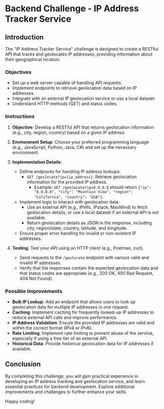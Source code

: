 # Backend Challenge - IP Address Tracker Service

## Introduction

The "IP Address Tracker Service" challenge is designed to create a RESTful API that tracks and geolocates IP addresses, providing information about their geographical location.

### Objectives

- Set up a web server capable of handling API requests.
- Implement endpoints to retrieve geolocation data based on IP addresses.
- Integrate with an external IP geolocation service or use a local dataset.
- Understand HTTP methods (GET) and status codes.

### Instructions

1. **Objective**: Develop a RESTful API that returns geolocation information (e.g., city, region, country) based on a given IP address.

2. **Environment Setup**: Choose your preferred programming language (e.g., JavaScript, Python, Java, C#) and set up the necessary environment.

3. **Implementation Details**:
   - Define endpoints for handling IP address lookups:
     - `GET /geolocate?ip={ip_address}`: Retrieve geolocation information for the provided IP address.
       - Example: `GET /geolocate?ip=8.8.8.8` should return `{"ip": "8.8.8.8", "city": "Mountain View", "region": "California", "country": "USA"}`.
   - Implement logic to interact with geolocation data:
     - Use an external API (e.g., IPinfo, IPstack, MaxMind) to fetch geolocation details, or use a local dataset if an external API is not available.
     - Return geolocation details as JSON in the response, including city, region/state, country, latitude, and longitude.
   - Ensure proper error handling for invalid or non-existent IP addresses.

4. **Testing**: Test your API using an HTTP client (e.g., Postman, curl).
   - Send requests to the `/geolocate` endpoint with various valid and invalid IP addresses.
   - Verify that the responses contain the expected geolocation data and that status codes are appropriate (e.g., 200 OK, 400 Bad Request, 404 Not Found).

### Possible Improvements

- **Bulk IP Lookup**: Add an endpoint that allows users to look up geolocation data for multiple IP addresses in one request.
- **Caching**: Implement caching for frequently looked-up IP addresses to reduce external API calls and improve performance.
- **IP Address Validation**: Ensure the provided IP addresses are valid and within the correct format (IPv4 or IPv6).
- **Rate Limiting**: Implement rate limiting to prevent abuse of the service, especially if using a free tier of an external API.
- **Historical Data**: Provide historical geolocation data for IP addresses if available.

## Conclusion

By completing this challenge, you will gain practical experience in developing an IP address tracking and geolocation service, and learn essential practices for backend development. Explore additional improvements and challenges to further enhance your skills.

Happy coding!
